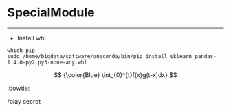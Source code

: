 # SpecialModule
---
- Install whl
```
which pip
sudo /home/bigdata/software/anaconda/bin/pip install sklearn_pandas-1.4.0-py2.py3-none-any.whl
```



```math

{\color{Blue} \int_{0}^{t}f(x)g(t-x)dx}

```
:bowtie:

/play secret
